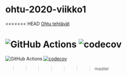 # ohtu-2020-viikko1
<<<<<<< HEAD
[Ohtu tehtävät](https://github.com/zjuxicu/ohtu2020)

![GitHub Actions](https://github.com/zjuxicu/ohtu-2020-viikko1/workflows/Java%20CI%20with%20Gradle/badge.svg)
![codecov](https://codecov.io/gh/zjuxicu/ohtu-2020-viikko1/branch/main/graph/badge.svg?token=JVZH6G2LRO)
=======

![GitHub Actions](https://github.com/zjuxicu/ohtu-2020-viikko1/workflows/Java%20CI%20with%20Gradle/badge.svg)
[![codecov](https://codecov.io/gh/zjuxicu/ohtu-2020-viikko1/branch/main/graph/badge.svg?token=JVZH6G2LRO)](undefined)
>>>>>>> master
